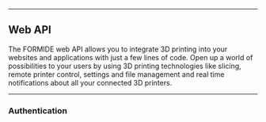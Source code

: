
---
## Web API
The FORMIDE web API allows you to integrate 3D printing into your websites and applications with just a few lines of code. Open up a world of possibilities to your users by using 3D printing technologies like slicing, remote printer control, settings and file management and real time notifications about all your connected 3D printers.

---
### Authentication
